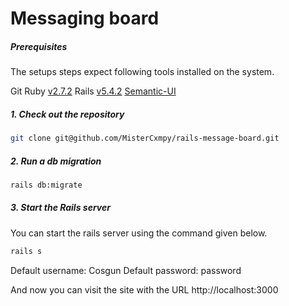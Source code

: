 # **Messaging board**

##### Prerequisites
The setups steps expect following tools installed on the system.

Git
Ruby [v2.7.2](https://ruby-doc.org/core-2.7.2/)
Rails [v5.4.2](https://guides.rubyonrails.org/v5.0/)
[Semantic-UI](https://semantic-ui.com)

##### 1. Check out the repository

```bash
git clone git@github.com/MisterCxmpy/rails-message-board.git
```

##### 2. Run a db migration

```bash
rails db:migrate
```

##### 3. Start the Rails server
You can start the rails server using the command given below.

```ruby
rails s
```

Default username: Cosgun
Default password: password

And now you can visit the site with the URL http://localhost:3000
